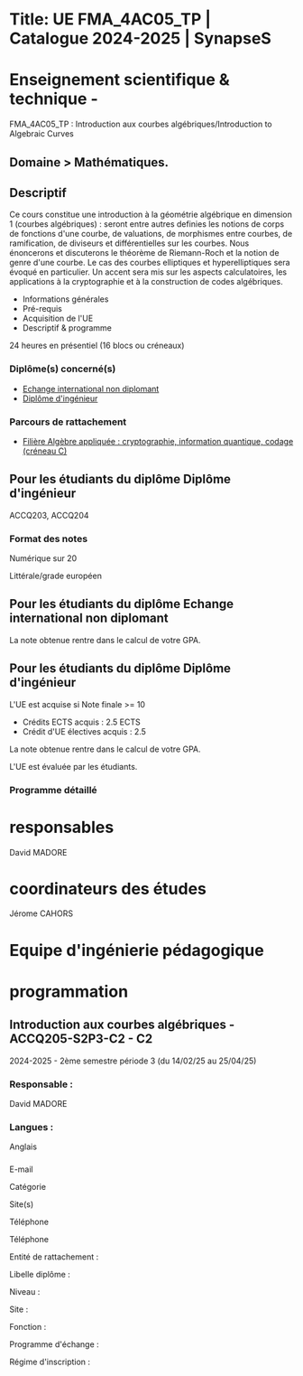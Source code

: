 # Title: UE FMA_4AC05_TP | Catalogue 2024-2025 | SynapseS

#  [ ](/catalogue/2024-2025) Enseignement scientifique & technique \-
FMA_4AC05_TP : Introduction aux courbes algébriques/Introduction to Algebraic
Curves

## Domaine > Mathématiques.

## Descriptif

Ce cours constitue une introduction à la géométrie algébrique en dimension 1
(courbes algébriques) : seront entre autres definies les notions de corps de
fonctions d'une courbe, de valuations, de morphismes entre courbes, de
ramification, de diviseurs et différentielles sur les courbes. Nous énoncerons
et discuterons le théorème de Riemann-Roch et la notion de genre d'une courbe.
Le cas des courbes elliptiques et hyperelliptiques sera évoqué en particulier.
Un accent sera mis sur les aspects calculatoires, les applications à la
cryptographie et à la construction de codes algébriques.

  * Informations générales
  * Pré-requis
  * Acquisition de l'UE
  * Descriptif & programme

24 heures en présentiel (16 blocs ou créneaux)

### Diplôme(s) concerné(s)

  * [Echange international non diplomant](/catalogue/2024-2025/diplome/1/PEI-echange-international-non-diplomant)
  * [Diplôme d'ingénieur](/catalogue/2024-2025/diplome/4/ING-diplome-d-ingenieur)

### Parcours de rattachement

  * [Filière Algèbre appliquée : cryptographie, information quantique, codage (créneau C)](/catalogue/2024-2025/parcours/1401/ACCQ-filiere-algebre-appliquee-cryptographie-information-quantique-codage-creneau-c)

## Pour les étudiants du diplôme Diplôme d'ingénieur

ACCQ203, ACCQ204  
  

### Format des notes

Numérique sur 20

Littérale/grade européen

## Pour les étudiants du diplôme Echange international non diplomant

La note obtenue rentre dans le calcul de votre GPA.

## Pour les étudiants du diplôme Diplôme d'ingénieur

L'UE est acquise si Note finale >= 10

  * Crédits ECTS acquis : 2.5 ECTS
  * Crédit d'UE électives acquis : 2.5

La note obtenue rentre dans le calcul de votre GPA.

L'UE est évaluée par les étudiants.

### Programme détaillé

# responsables

David MADORE

# coordinateurs des études

Jérome CAHORS

# Equipe d'ingénierie pédagogique

# programmation

## Introduction aux courbes algébriques - ACCQ205-S2P3-C2 - C2

2024-2025 - 2ème semestre période 3 (du 14/02/25 au 25/04/25)

### Responsable :

David MADORE

### Langues :

Anglais

###

E-mail

Catégorie

Site(s)

Téléphone

Téléphone

Entité de rattachement :

Libelle diplôme :

Niveau :

Site :

Fonction :

Programme d'échange :

Régime d'inscription :

